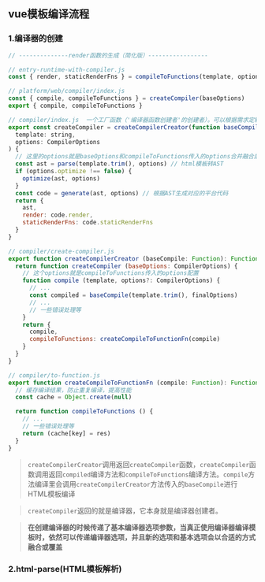 ## vue模板编译流程
### 1.编译器的创建
```js
// --------------render函数的生成（简化版）-----------------

// entry-runtime-with-compiler.js
const { render, staticRenderFns } = compileToFunctions(template, option, vm)

// platform/web/compiler/index.js
const { compile, compileToFunctions } = createCompiler(baseOptions)
export { compile, compileToFunctions }

// compiler/index.js  一个工厂函数（'编译器函数创建者'的创建者）。可以根据需求定制生成不同平台的代码
export const createCompiler = createCompilerCreator(function baseCompile (
  template: string,
  options: CompilerOptions
) {
  // 这里的options就是baseOptions和compileToFunctions传入的options合并融合后的finalOptions
  const ast = parse(template.trim(), options) // html模板转AST
  if (options.optimize !== false) {
    optimize(ast, options)
  }
  const code = generate(ast, options) // 根据AST生成对应的平台代码
  return {
    ast,
    render: code.render,
    staticRenderFns: code.staticRenderFns
  }
}

// compiler/create-compiler.js
export function createCompilerCreator (baseCompile: Function): Function {
  return function createCompiler (baseOptions: CompilerOptions) {
    // 这个options就是compileToFunctions传入的options配置
    function compile (template, options?: CompilerOptions) {
      // ...
      const compiled = baseCompile(template.trim(), finalOptions)
      // ...
      // 一些错误处理等
    }
    return {
      compile,
      compileToFunctions: createCompileToFunctionFn(compile)
    }
  }
}

// compiler/to-function.js
export function createCompileToFunctionFn (compile: Function): Function {
  // 缓存编译结果，防止重复编译，提高性能
  const cache = Object.create(null)

  return function compileToFunctions () {
    // ...
    // 一些错误处理等
    return (cache[key] = res)
  }
}
```
>`createCompilerCreator`调用返回`createCompiler`函数，`createCompiler`函数调用返回`compiled`编译方法和`compileToFunctions`编译方法。`compile`方法编译里会调用`createCompilerCreator`方法传入的`baseCompile`进行HTML模板编译

>`createCompiler`返回的就是编译器，它本身就是编译器创建者。

> **在创建编译器的时候传递了基本编译器选项参数，当真正使用编译器编译模板时，依然可以传递编译器选项，并且新的选项和基本选项会以合适的方式融合或覆盖**

### 2.html-parse(HTML模板解析)
